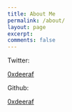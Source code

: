 ```yaml
---
title: About Me
permalink: /about/
layout: page
excerpt: 
comments: false
---
```

<p>Twitter:</p><a href="https:/twitter.com/0xdeeraf">0xdeeraf</a> 

<p>Github:</p><a href="https:/github.com/0xdeeraf">0xdeeraf</a> 
